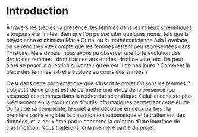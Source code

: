 # Introduction
À travers les siècles, la présence des femmes dans les milieux scientifiques a toujours été limitée. Bien que l’on puisse citer quelques noms, tels que la physicienne et chimiste Marie Curie, ou la mathématicienne Ada Lovelace, on se rend très vite compte que les femmes restent peu représentées dans l'Histoire. Mais depuis, nous avons pu observer une forte évolution des droits des femmes : droit d’accès aux études, droit de vote, etc. On peut alors se poser la question suivante : qu’en est-il de nos jours ? Comment la place des femmes a-t-elle évoluée au cours des années ?

C’est dans cette problèmatique que s’inscrit le projet *Où sont les femmes ?*. L’objectif de ce projet est de permettre une étude de la présence (ou absence) des femmes dans la recherche scientifique. Celui-ci consiste plus précisement en la production d’outils informatiques permettant cette étude. Du fait de sa complexité, le sujet a été découpé en deux parties : la première partie englobe la classification automatique et le traitement des données, et la deuxième partie concerne la création d’une interface de classification. Nous traiterons ici la première partie du projet.

